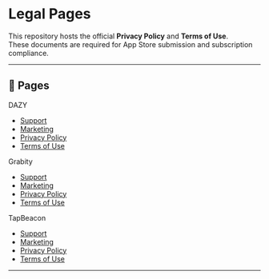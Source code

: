 # Legal Pages

This repository hosts the official **Privacy Policy** and **Terms of Use**.  
These documents are required for App Store submission and subscription compliance.

---

## 📄 Pages
DAZY
- [Support](https://ujjeong-official.github.io/support.html)
- [Marketing](https://ujjeong-official.github.io/marketing.html)  
- [Privacy Policy](https://ujjeong-official.github.io/privacy.html)  
- [Terms of Use](https://ujjeong-official.github.io/terms.html)

Grabity
- [Support](https://ujjeong-official.github.io/grabity/support.html)
- [Marketing](https://ujjeong-official.github.io/grabity/marketing.html)  
- [Privacy Policy](https://ujjeong-official.github.io/grabity/privacy.html)  
- [Terms of Use](https://ujjeong-official.github.io/grabity/terms.html)

TapBeacon
- [Support](https://ujjeong-official.github.io/tapBeacon/support.html)
- [Marketing](https://ujjeong-official.github.io/tapBeacon/marketing.html)  
- [Privacy Policy](https://ujjeong-official.github.io/tapBeacon/privacy.html)  
- [Terms of Use](https://ujjeong-official.github.io/tapBeacon/terms.html)

---
